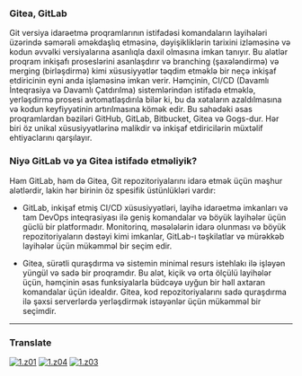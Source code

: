 ### Gitea, GitLab
Git versiya idarəetmə proqramlarının istifadəsi komandaların layihələri üzərində səmərəli əməkdaşlıq etməsinə, dəyişikliklərin tarixini izləməsinə və kodun əvvəlki versiyalarına asanlıqla daxil olmasına imkan tanıyır. Bu alətlər proqram inkişafı proseslərini asanlaşdırır və branching (şaxələndirmə) və merging (birləşdirmə) kimi xüsusiyyətlər təqdim etməklə bir neçə inkişaf etdiricinin eyni anda işləməsinə imkan verir. Həmçinin, CI/CD (Davamlı İnteqrasiya və Davamlı Çatdırılma) sistemlərindən istifadə etməklə, yerləşdirmə prosesi avtomatlaşdırıla bilər ki, bu da xətaların azaldılmasına və kodun keyfiyyətinin artırılmasına kömək edir. Bu sahədəki əsas proqramlardan bəziləri GitHub, GitLab, Bitbucket, Gitea və Gogs-dur. Hər biri öz unikal xüsusiyyətlərinə malikdir və inkişaf etdiricilərin müxtəlif ehtiyaclarını qarşılayır.

### Niyə GitLab və ya Gitea istifadə etməliyik?
Həm GitLab, həm də Gitea, Git repozitoriyalarını idarə etmək üçün məşhur alətlərdir, lakin hər birinin öz spesifik üstünlükləri vardır:

- GitLab, inkişaf etmiş CI/CD xüsusiyyətləri, layihə idarəetmə imkanları və tam DevOps inteqrasiyası ilə geniş komandalar və böyük layihələr üçün güclü bir platformadır. Monitorinq, məsələlərin idarə olunması və böyük repozitoriyaların dəstəyi kimi imkanlar, GitLab-ı təşkilatlar və mürəkkəb layihələr üçün mükəmməl bir seçim edir.

- Gitea, sürətli quraşdırma və sistemin minimal resurs istehlakı ilə işləyən yüngül və sadə bir proqramdır. Bu alət, kiçik və orta ölçülü layihələr üçün, həmçinin əsas funksiyalarla büdcəyə uyğun bir həll axtaran komandalar üçün idealdır. Gitea, kod repozitoriyalarını sadə quraşdırma ilə şəxsi serverlərdə yerləşdirmək istəyənlər üçün mükəmməl bir seçimdir.

----

[z01]: README.md
[z02]: README-az.md
[z03]: README-tr.md
[z04]: README-fa.md

[1.z01]: https://raw.githubusercontent.com/samadelmakchi/samadelmakchi/main/flag/en.svg (English)
[1.z02]: https://raw.githubusercontent.com/samadelmakchi/samadelmakchi/main/flag/az.svg (Azərbaycani)
[1.z03]: https://raw.githubusercontent.com/samadelmakchi/samadelmakchi/main/flag/tr.svg (Türkisch)
[1.z04]: https://raw.githubusercontent.com/samadelmakchi/samadelmakchi/main/flag/fa.svg (فارسی)

### Translate
[![1.z01]][z01] [![1.z04]][z04] [![1.z03]][z03] 